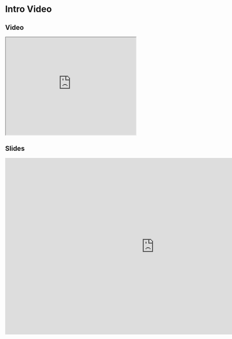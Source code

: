 # Intro Video
## Video

<iframe width="420" height="315" src="https://www.youtube.com/embed/bIMf8pWu0xU"></iframe>

## Slides
<iframe src="https://mfr.ca-1.osf.io/render?url=https://osf.io/2uc6v/?direct%26mode=render%26action=download%26mode=render", frameborder="0" width="960" height="569" allowfullscreen="true" mozallowfullscreen="true" webkitallowfullscreen="true"></iframe>